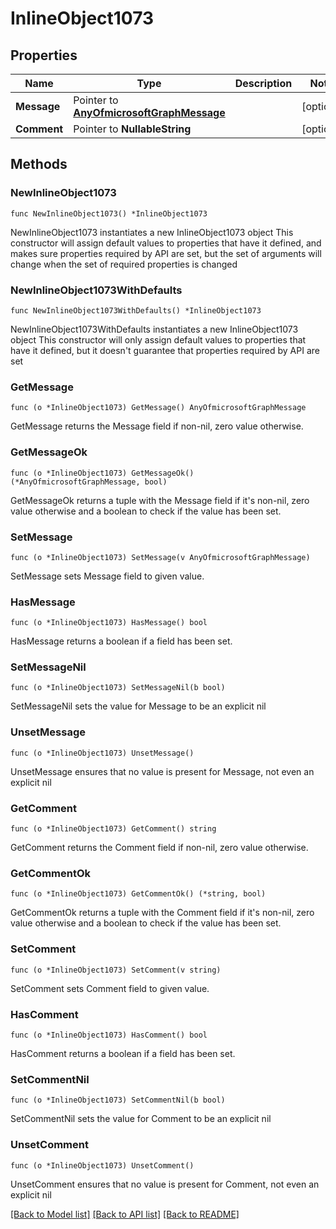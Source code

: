 # InlineObject1073

## Properties

Name | Type | Description | Notes
------------ | ------------- | ------------- | -------------
**Message** | Pointer to [**AnyOfmicrosoftGraphMessage**](anyOf&lt;microsoft.graph.message&gt;.md) |  | [optional] 
**Comment** | Pointer to **NullableString** |  | [optional] 

## Methods

### NewInlineObject1073

`func NewInlineObject1073() *InlineObject1073`

NewInlineObject1073 instantiates a new InlineObject1073 object
This constructor will assign default values to properties that have it defined,
and makes sure properties required by API are set, but the set of arguments
will change when the set of required properties is changed

### NewInlineObject1073WithDefaults

`func NewInlineObject1073WithDefaults() *InlineObject1073`

NewInlineObject1073WithDefaults instantiates a new InlineObject1073 object
This constructor will only assign default values to properties that have it defined,
but it doesn't guarantee that properties required by API are set

### GetMessage

`func (o *InlineObject1073) GetMessage() AnyOfmicrosoftGraphMessage`

GetMessage returns the Message field if non-nil, zero value otherwise.

### GetMessageOk

`func (o *InlineObject1073) GetMessageOk() (*AnyOfmicrosoftGraphMessage, bool)`

GetMessageOk returns a tuple with the Message field if it's non-nil, zero value otherwise
and a boolean to check if the value has been set.

### SetMessage

`func (o *InlineObject1073) SetMessage(v AnyOfmicrosoftGraphMessage)`

SetMessage sets Message field to given value.

### HasMessage

`func (o *InlineObject1073) HasMessage() bool`

HasMessage returns a boolean if a field has been set.

### SetMessageNil

`func (o *InlineObject1073) SetMessageNil(b bool)`

 SetMessageNil sets the value for Message to be an explicit nil

### UnsetMessage
`func (o *InlineObject1073) UnsetMessage()`

UnsetMessage ensures that no value is present for Message, not even an explicit nil
### GetComment

`func (o *InlineObject1073) GetComment() string`

GetComment returns the Comment field if non-nil, zero value otherwise.

### GetCommentOk

`func (o *InlineObject1073) GetCommentOk() (*string, bool)`

GetCommentOk returns a tuple with the Comment field if it's non-nil, zero value otherwise
and a boolean to check if the value has been set.

### SetComment

`func (o *InlineObject1073) SetComment(v string)`

SetComment sets Comment field to given value.

### HasComment

`func (o *InlineObject1073) HasComment() bool`

HasComment returns a boolean if a field has been set.

### SetCommentNil

`func (o *InlineObject1073) SetCommentNil(b bool)`

 SetCommentNil sets the value for Comment to be an explicit nil

### UnsetComment
`func (o *InlineObject1073) UnsetComment()`

UnsetComment ensures that no value is present for Comment, not even an explicit nil

[[Back to Model list]](../README.md#documentation-for-models) [[Back to API list]](../README.md#documentation-for-api-endpoints) [[Back to README]](../README.md)


